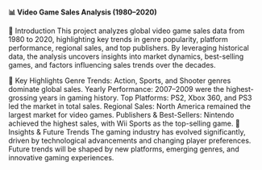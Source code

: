 **📊 Video Game Sales Analysis (1980–2020)**

📝 Introduction
This project analyzes global video game sales data from 1980 to 2020, highlighting key trends in genre popularity, platform performance, regional sales, and top publishers. By leveraging historical data, the analysis uncovers insights into market dynamics, best-selling games, and factors influencing sales trends over the decades.

📌 Key Highlights
Genre Trends: Action, Sports, and Shooter genres dominate global sales.
Yearly Performance: 2007–2009 were the highest-grossing years in gaming history.
Top Platforms: PS2, Xbox 360, and PS3 led the market in total sales.
Regional Sales: North America remained the largest market for video games.
Publishers & Best-Sellers: Nintendo achieved the highest sales, with Wii Sports as the top-selling game.
🚀 Insights & Future Trends
The gaming industry has evolved significantly, driven by technological advancements and changing player preferences. Future trends will be shaped by new platforms, emerging genres, and innovative gaming experiences.


